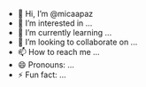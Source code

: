 - 👋 Hi, I’m @micaapaz
- 👀 I’m interested in ...
- 🌱 I’m currently learning ...
- 💞️ I’m looking to collaborate on ...
- 📫 How to reach me ...
- 😄 Pronouns: ...
- ⚡ Fun fact: ...

<!---
micaapaz/micaapaz is a ✨ special ✨ repository because its `README.md` (this file) appears on your GitHub profile.
You can click the Preview link to take a look at your changes.
--->

